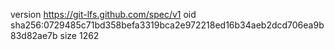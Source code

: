 version https://git-lfs.github.com/spec/v1
oid sha256:0729485c71bd358befa3319bca2e972218ed16b34aeb2dcd706ea9b83d82ae7b
size 1262

